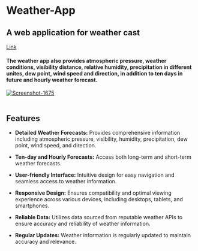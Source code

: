 # Weather-App
<h2>A web application for weather cast</h2>
<a href="https://visionary-crepe-07528d.netlify.app//">Link</a>
<h4>
  The weather app also provides atmospheric pressure, weather conditions, visibility distance, relative humidity, precipitation in different unites, dew point, wind speed and direction, in addition to ten days in future and hourly weather forecast.
  </h4>
<a href="https://ibb.co/g6b94Jj"><img src="https://i.ibb.co/GFfpHRx/Screenshot-1675.png" alt="Screenshot-1675" border="0"></a><br /><a target='_blank' ></a><br />

## Features

- **Detailed Weather Forecasts:** Provides comprehensive information including atmospheric pressure, visibility, humidity, precipitation, dew point, wind speed, and direction.

- **Ten-day and Hourly Forecasts:** Access both long-term and short-term weather forecasts.

- **User-friendly Interface:** Intuitive design for easy navigation and seamless access to weather information.

- **Responsive Design:** Ensures compatibility and optimal viewing experience across various devices, including desktops, tablets, and smartphones.

- **Reliable Data:** Utilizes data sourced from reputable weather APIs to ensure accuracy and reliability of weather information.

- **Regular Updates:** Weather information is regularly updated to maintain accuracy and relevance.


